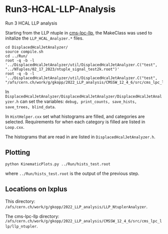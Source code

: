 # Run3-HCAL-LLP-Analysis
Run 3 HCAL LLP analysis

Starting from the LLP ntuple in [cms-lpc-llp](https://github.com/cms-lpc-llp/llp_ntupler/tree/run3_GKdev_2022HCAL), the MakeClass was used to initalize the `LLP_HCAL_Analyzer.*` files. 

```
cd DisplacedHcalJetAnalyzer/
source compile.sh 
cd ../Run/
root -q -b -l '../DisplacedHcalJetAnalyzer/util/DisplacedHcalJetAnalyzer.C("test", "../NTuples/02_17_2023/ntuple_signal_test2k.root")'
root -q -b -l '../DisplacedHcalJetAnalyzer/util/DisplacedHcalJetAnalyzer.C("test", "/afs/cern.ch/work/g/gkopp/2022_LLP_analysis/CMSSW_12_4_6/src/cms_lpc_llp/llp_ntupler/ntuple_output_2022Data_1k.root")'
```

In `DisplacedHcalJetAnalyzer/DisplacedHcalJetAnalyzer/DisplacedHcalJetAnalyzer.h` can set the variables: `debug, print_counts, save_hists, save_trees, blind_data`. 

In `HistHelper.cxx` set what histograms are filled, and categories are selected. Requirements for when each category is filled are listed in `Loop.cxx`.

The histograms that are read in are listed in  `DisplacedHcalJetAnalyzer.h`. 

## Plotting
```
python KinematicPlots.py ../Run/hists_test.root 
```
where `../Run/hists_test.root` is the output of the previous step. 

## Locations on lxplus
This directory: `/afs/cern.ch/work/g/gkopp/2022_LLP_analysis/LLP_NtuplerAnalyzer`.

The cms-lpc-llp directory: `/afs/cern.ch/work/g/gkopp/2022_LLP_analysis/CMSSW_12_4_6/src/cms_lpc_llp/llp_ntupler`.